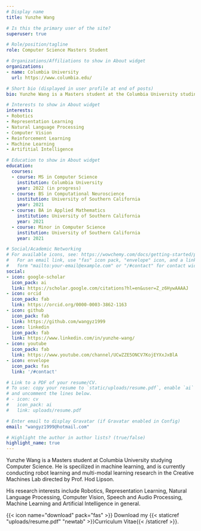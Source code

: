 ```yaml
---
# Display name
title: Yunzhe Wang

# Is this the primary user of the site?
superuser: true

# Role/position/tagline
role: Computer Science Masters Student

# Organizations/Affiliations to show in About widget
organizations:
- name: Columbia University
  url: https://www.columbia.edu/

# Short bio (displayed in user profile at end of posts)
bio: Yunzhe Wang is a Masters student at the Columbia University studing computer science. His research interests include Robotics, Representation Learning, Natural Language Processing, Reinforcement Learning, and Aritfitial Intelligence in General.

# Interests to show in About widget
interests:
- Robotics
- Representation Learning
- Natural Language Processing
- Computer Vision
- Reinforcement Learning
- Machine Learning
- Artifitial Intelligence

# Education to show in About widget
education:
  courses:
  - course: MS in Computer Science
    institution: Columbia University
    year: 2022 (in progress)
  - course: BS in Computational Neuroscience
    institution: University of Southern California
    year: 2021
  - course: BA in Applied Mathematics
    institution: University of Southern California
    year: 2021
  - course: Minor in Computer Science
    institution: University of Southern California
    year: 2021

# Social/Academic Networking
# For available icons, see: https://wowchemy.com/docs/getting-started/page-builder/#icons
#   For an email link, use "fas" icon pack, "envelope" icon, and a link in the
#   form "mailto:your-email@example.com" or "/#contact" for contact widget.
social:
- icon: google-scholar
  icon_pack: ai
  link: https://scholar.google.com/citations?hl=en&user=Z_z6HywAAAAJ
- icon: orcid
  icon_pack: fab
  link: https://orcid.org/0000-0003-3862-1163
- icon: github
  icon_pack: fab
  link: https://github.com/wangyz1999
- icon: linkedin
  icon_pack: fab
  link: https://www.linkedin.com/in/yunzhe-wang/
- icon: youtube
  icon_pack: fab
  link: https://www.youtube.com/channel/UCwZZE5ONCV7KojEYXxJxBlA
- icon: envelope
  icon_pack: fas
  link: '/#contact'

# Link to a PDF of your resume/CV.
# To use: copy your resume to `static/uploads/resume.pdf`, enable `ai` icons in `params.toml`, 
# and uncomment the lines below.
# - icon: cv
#   icon_pack: ai
#   link: uploads/resume.pdf

# Enter email to display Gravatar (if Gravatar enabled in Config)
email: "wangyz1999@hotmail.com"

# Highlight the author in author lists? (true/false)
highlight_name: true
---
```


Yunzhe Wang is a Masters student at Columbia University studying Computer Science. He is specilized in machine learning, and is currently conducting robot learning and multi-modal learning research in the Creative Machines Lab directed by Prof. Hod Lipson. 

His research interests include Robotics, Representation Learning, Natural Language Processing, Computer Vision, Speech and Audio Processing, Machine Learning and Artificial Intelligence in general.

{{< icon name="download" pack="fas" >}} Download my {{< staticref "uploads/resume.pdf" "newtab" >}}Curriculum Vitae{{< /staticref >}}.

